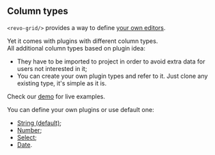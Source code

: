 ## Column types

`<revo-grid/>` provides a way to define [your own editors](../cell/editor.md).

Yet it comes with plugins with different column types.
<br>All additional column types based on plugin idea:

-   They have to be imported to project in order to avoid extra data for users not interested in it;
-   You can create your own plugin types and refer to it. Just clone any existing type, it's simple as it is.

Check our [demo](/demo/) for live examples.

You can define your own plugins or use default one:

-   [String (default)](#String);
-   [Number](#Number);
-   [Select](#Select);
-   [Date](#Date).


<!--@include: ./types.string.md-->
<br /><br />
<!--@include: ./types.number.md-->
<br /><br />
<!--@include: ./types.select.md-->
<br /><br />
<!--@include: ./types.date.md-->